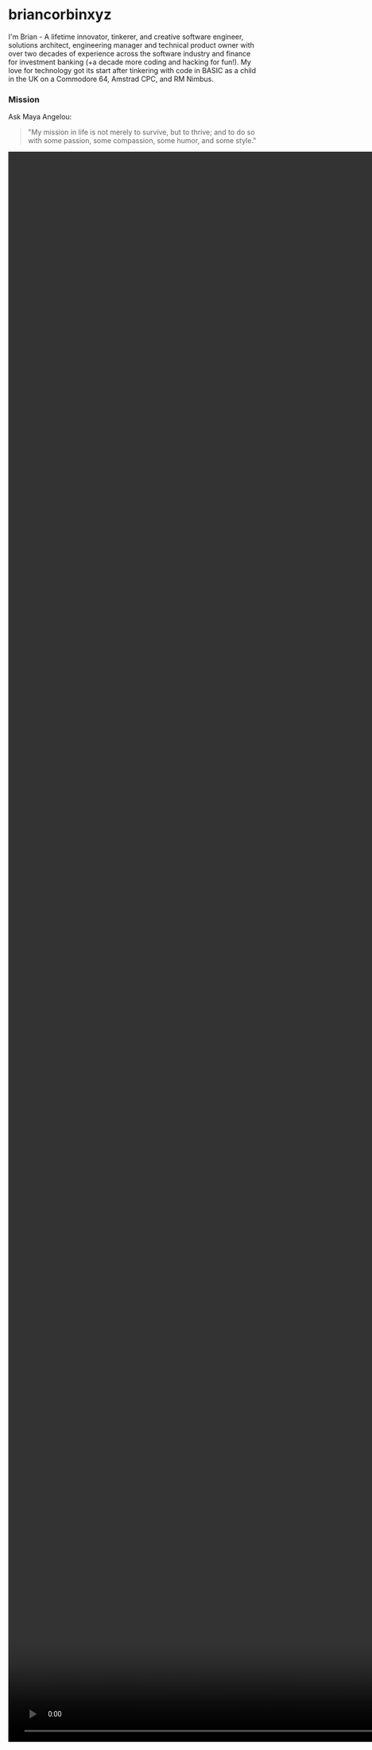 # briancorbinxyz
 
I'm Brian - A lifetime innovator, tinkerer, and creative software engineer, solutions architect, engineering manager and technical product owner with over two decades of experience across the software industry and finance for investment banking (+a decade more coding and hacking for fun!). My love for technology got its start after tinkering with code in BASIC as a child in the UK on a Commodore 64, Amstrad CPC, and RM Nimbus.

### Mission
Ask Maya Angelou:
> "My mission in life is not merely to survive, but to thrive; and to do so with some passion, some compassion, some humor, and some style."

<div style="width: 100%">
    <video autoplay muted loop id="myVideo" style="position:absolute; min-width: 80%; min-height: 80%; width: auto; height: auto;" playsinline>
        <source src="BLAC INTRO_720.mp4" type="video/mp4">
    </video>
</div>

### Blogs
- **TheCodeInfluencer** - [briancorbinxyz.medium.com](https://briancorbinxyz.medium.com): *“I write because I don’t know what I think until I read what I say.”* - A Tech Blog covering various topics in coding, engineering, and engineering management (my views are, obviously, my own)

### Digital Garden
- **The Life of Brian Corbin** - [thelifeof.briancorbin.xyz](https://thelifeof.briancorbin.xyz): Explore multipotentiality with me and "Learn Out Loud" (aka #learninpublic) in my [digital garden](https://maggieappleton.com/garden-history) / "Bamboo Garden" / personal wiki - a (sometimes chaotic) collection of notes, articles, letters, and thoughts.
